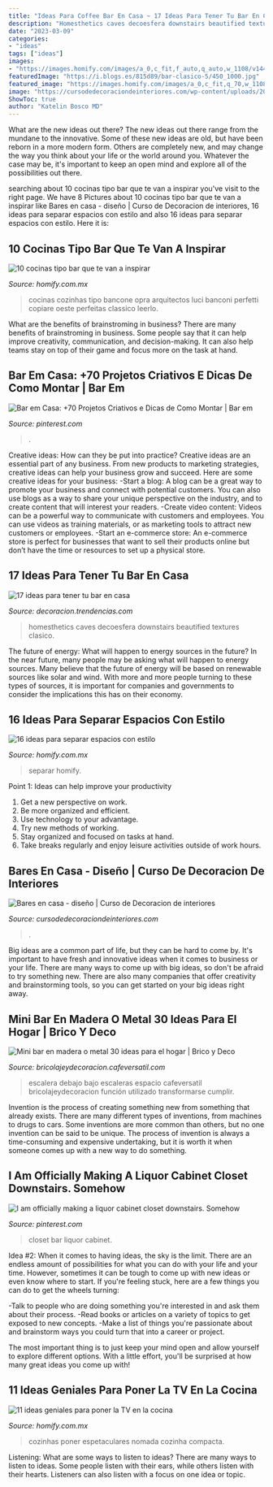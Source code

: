 ```yaml
---
title: "Ideas Para Coffee Bar En Casa ~ 17 Ideas Para Tener Tu Bar En Casa"
description: "Homesthetics caves decoesfera downstairs beautified textures clasico"
date: "2023-03-09"
categories:
- "ideas"
tags: ["ideas"]
images:
- "https://images.homify.com/images/a_0,c_fit,f_auto,q_auto,w_1108/v1444340027/p/photo/image/985852/kitchen/fotos-de-de-estilo-de.jpg"
featuredImage: "https://i.blogs.es/815d89/bar-clasico-5/450_1000.jpg"
featured_image: "https://images.homify.com/images/a_0,c_fit,q_70,w_1108/v1441131158/p/photo/image/730547/DSC_0224_copia/fotos-de-de-estilo-de.jpg"
image: "https://cursodedecoraciondeinteriores.com/wp-content/uploads/2017/08/bares-en-casa-diseno-6.jpg"
ShowToc: true
author: "Katelin Bosco MD"
---
```



What are the new ideas out there?
The new ideas out there range from the mundane to the innovative. Some of these new ideas are old, but have been reborn in a more modern form. Others are completely new, and may change the way you think about your life or the world around you. Whatever the case may be, it's important to keep an open mind and explore all of the possibilities out there.

	

		
searching about 10 cocinas tipo bar que te van a inspirar you've visit to the right page. We have 8 Pictures about 10 cocinas tipo bar que te van a inspirar like Bares en casa - diseño | Curso de Decoracion de interiores, 16 ideas para separar espacios con estilo and also 16 ideas para separar espacios con estilo. Here it is:
		
    
## 10 Cocinas Tipo Bar Que Te Van A Inspirar

<img loading=lazy src="https://images.homify.com/images/a_0,c_fit,q_70,w_1108/v1441131158/p/photo/image/730547/DSC_0224_copia/fotos-de-de-estilo-de.jpg" onerror="this.onerror=null;this.src='https://tse2.mm.bing.net/th?id=OIP.YQkLLyc6-ICRzQBOLKnRRAHaLJ&amp;pid=15.1';" alt="10 cocinas tipo bar que te van a inspirar">

_Source: homify.com.mx_

>cocinas cozinhas tipo bancone opra arquitectos luci banconi perfetti copiare oeste perfeitas classico leerlo. 

	

What are the benefits of brainstroming in business?
There are many benefits of brainstroming in business. Some people say that it can help improve creativity, communication, and decision-making. It can also help teams stay on top of their game and focus more on the task at hand.

    
## Bar Em Casa: +70 Projetos Criativos E Dicas De Como Montar | Bar Em

<img loading=lazy src="https://i.pinimg.com/736x/69/d0/3a/69d03a22d886b1edc472061d76e83a21.jpg" onerror="this.onerror=null;this.src='https://tse3.mm.bing.net/th?id=OIP.Iw6rtTZ9sfw6jKEb-LPi6AHaLe&amp;pid=15.1';" alt="Bar em Casa: +70 Projetos Criativos e Dicas de Como Montar | Bar em">

_Source: pinterest.com_

>. 

	

Creative ideas: How can they be put into practice?
Creative ideas are an essential part of any business. From new products to marketing strategies, creative ideas can help your business grow and succeed. Here are some creative ideas for your business: 
-Start a blog: A blog can be a great way to promote your business and connect with potential customers. You can also use blogs as a way to share your unique perspective on the industry, and to create content that will interest your readers. 
-Create video content: Videos can be a powerful way to communicate with customers and employees. You can use videos as training materials, or as marketing tools to attract new customers or employees. 
-Start an e-commerce store: An e-commerce store is perfect for businesses that want to sell their products online but don’t have the time or resources to set up a physical store.

    
## 17 Ideas Para Tener Tu Bar En Casa

<img loading=lazy src="https://i.blogs.es/815d89/bar-clasico-5/450_1000.jpg" onerror="this.onerror=null;this.src='https://tse1.mm.bing.net/th?id=OIP.x3c0C9F6WPb4QVyU0BAZKwHaJ5&amp;pid=15.1';" alt="17 ideas para tener tu bar en casa">

_Source: decoracion.trendencias.com_

>homesthetics caves decoesfera downstairs beautified textures clasico. 

	

The future of energy: What will happen to energy sources in the future?
In the near future, many people may be asking what will happen to energy sources. Many believe that the future of energy will be based on renewable sources like solar and wind. With more and more people turning to these types of sources, it is important for companies and governments to consider the implications this has on their economy.

    
## 16 Ideas Para Separar Espacios Con Estilo

<img loading=lazy src="https://images.homify.com/images/a_0,c_fit,f_auto,q_auto,w_1108/v1438263374/p/photo/image/783278/DSC_6599/fotos-de-de-estilo-de.jpg" onerror="this.onerror=null;this.src='https://tse4.mm.bing.net/th?id=OIP.mp91TQX05rP_Hb8gtKUcMwHaE8&amp;pid=15.1';" alt="16 ideas para separar espacios con estilo">

_Source: homify.com.mx_

>separar homify. 

	

Point 1: Ideas can help improve your productivity
1. Get a new perspective on work.
2. Be more organized and efficient.
3. Use technology to your advantage.
4. Try new methods of working.
5. Stay organized and focused on tasks at hand.
6. Take breaks regularly and enjoy leisure activities outside of work hours.

    
## Bares En Casa - Diseño | Curso De Decoracion De Interiores

<img loading=lazy src="https://cursodedecoraciondeinteriores.com/wp-content/uploads/2017/08/bares-en-casa-diseno-6.jpg" onerror="this.onerror=null;this.src='https://tse4.mm.bing.net/th?id=OIP.Ed6_Z8ABTqjPyOWDJHNhZwHaJ4&amp;pid=15.1';" alt="Bares en casa - diseño | Curso de Decoracion de interiores">

_Source: cursodedecoraciondeinteriores.com_

>. 

	

Big ideas are a common part of life, but they can be hard to come by. It's important to have fresh and innovative ideas when it comes to business or your life. There are many ways to come up with big ideas, so don't be afraid to try something new. There are also many companies that offer creativity and brainstorming tools, so you can get started on your big ideas right away.

    
## Mini Bar En Madera O Metal 30 Ideas Para El Hogar | Brico Y Deco

<img loading=lazy src="https://bricolajeydecoracion.cafeversatil.com/wp-content/uploads/2015/01/002.jpg" onerror="this.onerror=null;this.src='https://tse4.mm.bing.net/th?id=OIP.w7TLXY2XyYZduyPiEtWAlQHaJ3&amp;pid=15.1';" alt="Mini bar en madera o metal 30 ideas para el hogar | Brico y Deco">

_Source: bricolajeydecoracion.cafeversatil.com_

>escalera debajo bajo escaleras espacio cafeversatil bricolajeydecoracion función utilizado transformarse cumplir. 

	

Invention is the process of creating something new from something that already exists. There are many different types of inventions, from machines to drugs to cars. Some inventions are more common than others, but no one invention can be said to be unique. The process of invention is always a time-consuming and expensive undertaking, but it is worth it when someone comes up with a new way to do something.

    
## I Am Officially Making A Liquor Cabinet Closet Downstairs. Somehow

<img loading=lazy src="https://i.pinimg.com/736x/21/e4/01/21e40196d612a7705ab169d27508d18d--closet-bar-the-closet.jpg" onerror="this.onerror=null;this.src='https://tse2.mm.bing.net/th?id=OIP.TKGcRgvK8IEDaQYLVkRDMAHaJ_&amp;pid=15.1';" alt="I am officially making a liquor cabinet closet downstairs. Somehow">

_Source: pinterest.com_

>closet bar liquor cabinet. 

	

Idea #2:
When it comes to having ideas, the sky is the limit. There are an endless amount of possibilities for what you can do with your life and your time. However, sometimes it can be tough to come up with new ideas or even know where to start.
If you're feeling stuck, here are a few things you can do to get the wheels turning:

-Talk to people who are doing something you're interested in and ask them about their process.
-Read books or articles on a variety of topics to get exposed to new concepts.
-Make a list of things you're passionate about and brainstorm ways you could turn that into a career or project.

The most important thing is to just keep your mind open and allow yourself to explore different options. With a little effort, you'll be surprised at how many great ideas you come up with!

    
## 11 Ideas Geniales Para Poner La TV En La Cocina

<img loading=lazy src="https://images.homify.com/images/a_0,c_fit,f_auto,q_auto,w_1108/v1444340027/p/photo/image/985852/kitchen/fotos-de-de-estilo-de.jpg" onerror="this.onerror=null;this.src='https://tse4.mm.bing.net/th?id=OIP.R-AtIqorNa1XRmvF3Y3NLQHaE4&amp;pid=15.1';" alt="11 ideas geniales para poner la TV en la cocina">

_Source: homify.com.mx_

>cozinhas poner espetaculares nomada cozinha compacta. 

	

Listening: What are some ways to listen to ideas?
There are many ways to listen to ideas. Some people listen with their ears, while others listen with their hearts. Listeners can also listen with a focus on one idea or topic.

